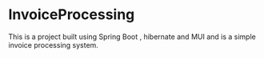 # InvoiceProcessing

This is a project built using Spring Boot , hibernate and MUI and is a simple invoice processing system.

